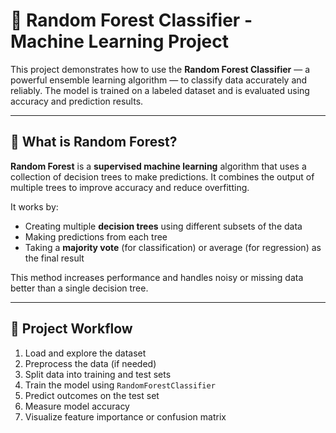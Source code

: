 # 🌲 Random Forest Classifier - Machine Learning Project

This project demonstrates how to use the **Random Forest Classifier** — a powerful ensemble learning algorithm — to classify data accurately and reliably. The model is trained on a labeled dataset and is evaluated using accuracy and prediction results.

---

## 🧠 What is Random Forest?

**Random Forest** is a **supervised machine learning** algorithm that uses a collection of decision trees to make predictions. It combines the output of multiple trees to improve accuracy and reduce overfitting.

It works by:
- Creating multiple **decision trees** using different subsets of the data
- Making predictions from each tree
- Taking a **majority vote** (for classification) or average (for regression) as the final result

This method increases performance and handles noisy or missing data better than a single decision tree.

---

## 🚀 Project Workflow

1. Load and explore the dataset  
2. Preprocess the data (if needed)  
3. Split data into training and test sets  
4. Train the model using `RandomForestClassifier`  
5. Predict outcomes on the test set  
6. Measure model accuracy  
7. Visualize feature importance or confusion matrix

